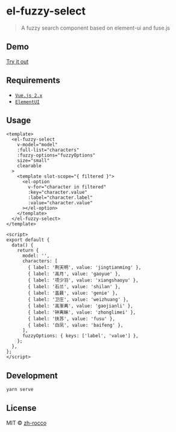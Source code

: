 # el-fuzzy-select

> A fuzzy search component based on element-ui and fuse.js

## Demo

[Try it out](https://zh-rocco.github.io/el-fuzzy-select/)

## Requirements

- [`Vue.js 2.x`](https://cn.vuejs.org/)
- [`ElementUI`](http://element-cn.eleme.io/)

## Usage

```vue
<template>
  <el-fuzzy-select
    v-model="model"
    :full-list="characters"
    :fuzzy-options="fuzzyOptions"
    size="small"
    clearable
  >
    <template slot-scope="{ filtered }">
      <el-option
        v-for="character in filtered"
        :key="character.value"
        :label="character.label"
        :value="character.value"
      ></el-option>
    </template>
  </el-fuzzy-select>
</template>

<script>
export default {
  data() {
    return {
      model: '',
      characters: [
        { label: '荆天明', value: 'jingtianming' },
        { label: '高月', value: 'gaoyue' },
        { label: '项少羽', value: 'xiangshaoyu' },
        { label: '石兰', value: 'shilan' },
        { label: '盖聂', value: 'genie' },
        { label: '卫庄', value: 'weizhuang' },
        { label: '高渐离', value: 'gaojianli' },
        { label: '钟离眛', value: 'zhonglimei' },
        { label: '扶苏', value: 'fusu' },
        { label: '白凤', value: 'baifeng' },
      ],
      fuzzyOptions: { keys: ['label', 'value'] },
    };
  },
};
</script>
```

## Development

```bash
yarn serve
```

## License

MIT © [zh-rocco](https://github.com/zh-rocco)
